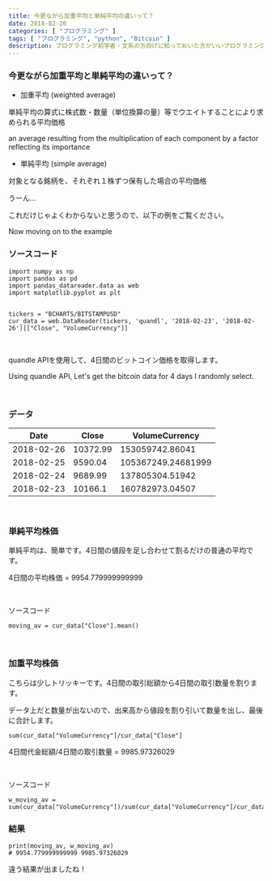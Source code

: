 ```yaml
---
title: 今更ながら加重平均と単純平均の違いって？
date: 2018-02-26
categories: [ "プログラミング" ]
tags: [ "プログラミング", "python", "Bitcoin" ]
description: プログラミング初学者・文系の方向けに知っておいた方がいいプログラミング知識を扱います。今回は、加重平均と単純平均について。Pythonでコードを動かしながら学んでいきます。
---
```


### 今更ながら加重平均と単純平均の違いって？

- 加重平均 (weighted average)

単純平均の算式に株式数・数量（単位換算の量）等でウエイトすることにより求められる平均価格 

an average resulting from the multiplication of each component by a factor reflecting its importance 


- 単純平均 (simple average)

対象となる銘柄を、それぞれ１株ずつ保有した場合の平均価格


うーん...

これだけじゃよくわからないと思うので、以下の例をご覧ください。

Now moving on to the example


### ソースコード

    import numpy as np
    import pandas as pd
    import pandas_datareader.data as web
    import matplotlib.pyplot as plt


    tickers = "BCHARTS/BITSTAMPUSD"
    cur_data = web.DataReader(tickers, 'quandl', '2018-02-23', '2018-02-26')[["Close", "VolumeCurrency"]]

</br>

quandle APIを使用して、4日間のビットコイン価格を取得します。

Using quandle API, Let's get the bitcoin data for 4 days I randomly select.

</br>

### データ


| Date       | Close    | VolumeCurrency     |
|------------|----------|--------------------|
| 2018-02-26 | 10372.99 | 153059742.86041    |
| 2018-02-25 | 9590.04  | 105367249.24681999 |
| 2018-02-24 | 9689.99  | 137805304.51942    |
| 2018-02-23 | 10166.1  | 160782973.04507    |

</br>

### 単純平均株価

単純平均は、簡単です。4日間の値段を足し合わせて割るだけの普通の平均です。

4日間の平均株価 = 9954.779999999999

</br>

ソースコード

    moving_av = cur_data["Close"].mean()

</br>

### 加重平均株価

こちらは少しトリッキーです。4日間の取引総額から4日間の取引数量を割ります。

データ上だと数量が出ないので、出来高から値段を割り引いて数量を出し、最後に合計します。

    sum(cur_data["VolumeCurrency"]/cur_data["Close"]

4日間代金総額/4日間の取引数量 = 9985.97326029

</br>

ソースコード

    w_moving_av = sum(cur_data["VolumeCurrency"])/sum(cur_data["VolumeCurrency"]/cur_data["Close"])


### 結果

    print(moving_av, w_moving_av)
    # 9954.779999999999 9985.97326029


違う結果が出ましたね！
